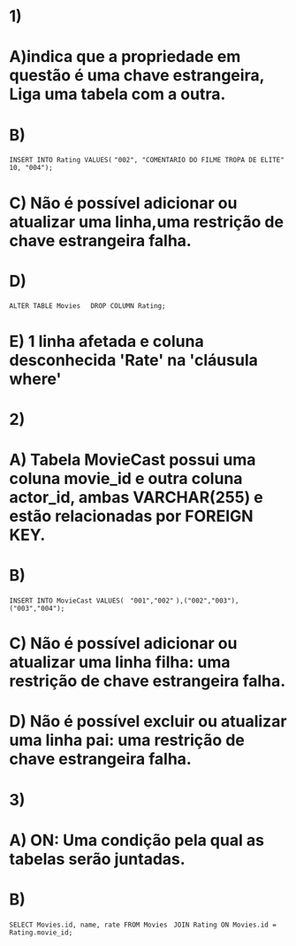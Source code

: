 # 1)

# A)indica que a propriedade em questão é uma chave estrangeira, Liga uma tabela com a outra.

# B) 
```INSERT INTO Rating VALUES(```
 ```"002", "COMENTARIO DO FILME TROPA DE ELITE" ``` 
 ```10, "004");```

# C) Não é possível adicionar ou atualizar uma linha,uma restrição de chave estrangeira falha. 

# D)
```ALTER TABLE Movies ``` 
``` DROP COLUMN Rating;``` 

# E) 1 linha afetada e coluna desconhecida 'Rate' na 'cláusula where' 

# 2)

# A) Tabela MovieCast possui uma coluna movie_id e outra coluna actor_id, ambas VARCHAR(255) e estão relacionadas por FOREIGN KEY. 

# B)
```INSERT INTO MovieCast VALUES(```
``` "001","002"```
```),("002","003"),("003","004");```

# C) Não é possível adicionar ou atualizar uma linha filha: uma restrição de chave estrangeira falha.

# D) Não é possível excluir ou atualizar uma linha pai: uma restrição de chave estrangeira falha.

# 3)

# A) ON: Uma condição pela qual as tabelas serão juntadas.

# B)
```SELECT Movies.id, name, rate FROM Movies ```
```JOIN Rating ON Movies.id = Rating.movie_id;```
